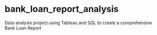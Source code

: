 # bank_loan_report_analysis
Data analysis project using Tableau and SQL to create a comprehensive Bank Loan Report
